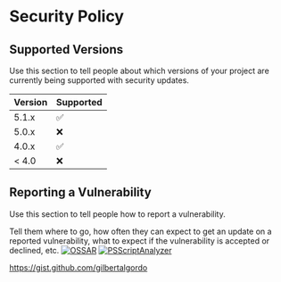 # Security Policy

## Supported Versions

Use this section to tell people about which versions of your project are
currently being supported with security updates.

| Version | Supported          |
| ------- | ------------------ |
| 5.1.x   | :white_check_mark: |
| 5.0.x   | :x:                |
| 4.0.x   | :white_check_mark: |
| < 4.0   | :x:                |

## Reporting a Vulnerability

Use this section to tell people how to report a vulnerability.

Tell them where to go, how often they can expect to get an update on a
reported vulnerability, what to expect if the vulnerability is accepted or
declined, etc.
[![OSSAR](https://github.com/webrtc-org/samples/actions/workflows/ossar.yml/badge.svg?branch=gh-pages)](https://github.com/webrtc-org/samples/actions/workflows/ossar.yml)
[![PSScriptAnalyzer](https://github.com/webrtc-org/samples/actions/workflows/powershell.yml/badge.svg?branch=gh-pages)](https://github.com/webrtc-org/samples/actions/workflows/powershell.yml)

https://gist.github.com/gilbertalgordo
